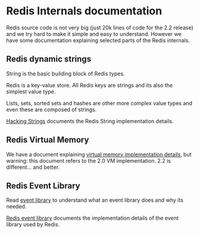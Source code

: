 # Redis Internals documentation

Redis source code is not very big (just 20k lines of code for the 2.2 release) and we try hard to make it simple and easy to understand. However we have some documentation explaining selected parts of the Redis internals.

Redis dynamic strings
---

String is the basic building block of Redis types. 

Redis is a key-value store.
All Redis keys are strings and its also the simplest value type.

Lists, sets, sorted sets and hashes are other more complex value types and even
these are composed of strings.

[Hacking Strings](/topics/internals-sds) documents the Redis String implementation details.

Redis Virtual Memory
---

We have a document explaining [virtual memory implementation details](/topics/internals-vm), but warning: this document refers to the 2.0 VM implementation. 2.2 is different... and better.

Redis Event Library
---

Read [event library](/topics/internals-eventlib) to understand what an event library does and why its needed.

[Redis event library](/topics/internals-rediseventlib) documents the implementation details of the event library used by Redis.
